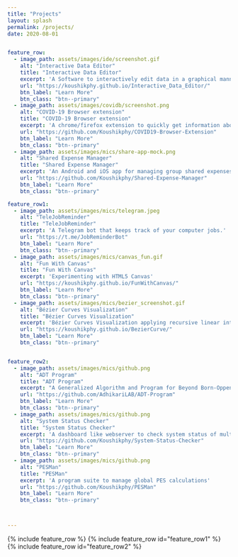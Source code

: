```yaml
---
title: "Projects"
layout: splash
permalink: /projects/
date: 2020-08-01


feature_row:
  - image_path: assets/images/ide/screenshot.gif
    alt: "Interactive Data Editor"
    title: "Interactive Data Editor"
    excerpt: 'A Software to interactively edit data in a graphical manner.'
    url: "https://koushikphy.github.io/Interactive_Data_Editor/"
    btn_label: "Learn More"
    btn_class: "btn--primary"
  - image_path: assets/images/covidb/screenshot.png
    alt: "COVID-19 Browser extension"
    title: "COVID-19 Browser extension"
    excerpt: 'A chrome/firefox extension to quickly get information about Coronavirus disease'
    url: "https://github.com/Koushikphy/COVID19-Browser-Extension"
    btn_label: "Learn More"
    btn_class: "btn--primary"
  - image_path: assets/images/mics/share-app-mock.png
    alt: "Shared Expense Manager"
    title: "Shared Expense Manager"
    excerpt: 'An Android and iOS app for managing group shared expenses.'
    url: "https://github.com/Koushikphy/Shared-Expense-Manager"
    btn_label: "Learn More"
    btn_class: "btn--primary"

feature_row1:
  - image_path: assets/images/mics/telegram.jpeg
    alt: "TeleJobReminder"
    title: "TeleJobReminder"
    excerpt: 'A Telegram bot that keeps track of your computer jobs.'
    url: "https://t.me/JobReminderBot"
    btn_label: "Learn More"
    btn_class: "btn--primary"
  - image_path: assets/images/mics/canvas_fun.gif
    alt: "Fun With Canvas"
    title: "Fun With Canvas"
    excerpt: 'Experimenting with HTML5 Canvas'
    url: "https://koushikphy.github.io/FunWithCanvas/"
    btn_label: "Learn More"
    btn_class: "btn--primary"
  - image_path: assets/images/mics/bezier_screenshot.gif
    alt: "Bézier Curves Visualization"
    title: "Bézier Curves Visualization"
    excerpt: 'Bézier Curves Visualization applying recursive linear interpolation'
    url: "https://koushikphy.github.io/BezierCurve/"
    btn_label: "Learn More"
    btn_class: "btn--primary"


feature_row2:
  - image_path: assets/images/mics/github.png
    alt: "ADT Program"
    title: "ADT Program"
    excerpt: "A Generalized Algorithm and Program for Beyond Born-Oppenheimer Equations of 'N' Dimensional Sub-Hilbert Space"
    url: "https://github.com/AdhikariLAB/ADT-Program"
    btn_label: "Learn More"
    btn_class: "btn--primary"
  - image_path: assets/images/mics/github.png
    alt: "System Status Checker"
    title: "System Status Checker"
    excerpt: 'A dashboard like webserver to check system status of multiple PC/Workstation/Cluster in a single place.'
    url: "https://github.com/Koushikphy/System-Status-Checker"
    btn_label: "Learn More"
    btn_class: "btn--primary"
  - image_path: assets/images/mics/github.png
    alt: "PESMan"
    title: "PESMan"
    excerpt: 'A program suite to manage global PES calculations'
    url: "https://github.com/Koushikphy/PESMan"
    btn_label: "Learn More"
    btn_class: "btn--primary"



---
```


{% include feature_row %}
{% include feature_row  id="feature_row1" %}
{% include feature_row  id="feature_row2" %}


